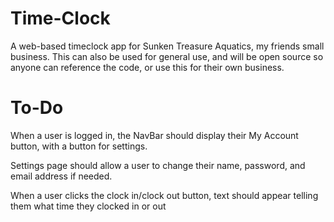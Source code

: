 # Time-Clock
A web-based timeclock app for Sunken Treasure Aquatics, my friends small business. This can also be used for general use, and will be open source so anyone can reference the code, or use this for their own business.


# To-Do

When a user is logged in, the NavBar should display their My Account button, with a button for settings.

Settings page should allow a user to change their name, password, and email address if needed.

When a user clicks the clock in/clock out button, text should appear telling them what time they clocked in or out